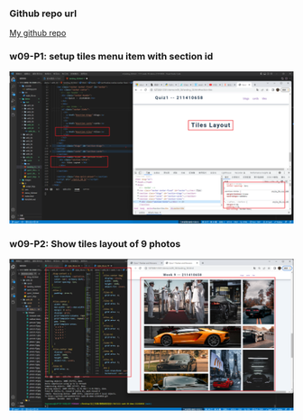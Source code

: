 ### Github repo url

[My github repo](https://github.com/anan826/1111-sweb-1N-demo-211410658.git)

### w09-P1: setup tiles menu item with section id

![](w09-p1.png)

### w09-P2: Show tiles layout of 9 photos

![](w09-p2.png)
